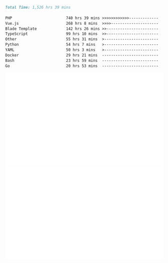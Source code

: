 <!--START_SECTION:waka-->

```markdown
Total Time: 1,526 hrs 39 mins

PHP                        740 hrs 39 mins >>>>>>>>>>>>-------------   46.81 %
Vue.js                     268 hrs 8 mins  >>>>---------------------   16.95 %
Blade Template             142 hrs 26 mins >>-----------------------   09.00 %
TypeScript                 99 hrs 10 mins  >>-----------------------   06.27 %
Other                      55 hrs 31 mins  >------------------------   03.51 %
Python                     54 hrs 7 mins   >------------------------   03.42 %
YAML                       50 hrs 3 mins   >------------------------   03.16 %
Docker                     29 hrs 21 mins  -------------------------   01.86 %
Bash                       23 hrs 59 mins  -------------------------   01.52 %
Go                         20 hrs 53 mins  -------------------------   01.32 %
```

<!--END_SECTION:waka-->
<p align="center">
    <img src="https://raw.githubusercontent.com/rjp2525/rjp2525/output/generated/overview.svg">
    <img src="https://raw.githubusercontent.com/rjp2525/rjp2525/output/generated/languages.svg">
</p>
